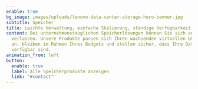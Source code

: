 ```yaml
---
enable: true
bg_image: images/uploads/lenovo-data-center-storage-hero-banner.jpg
subtitle: Speicher
title: Leichte Verwaltung, einfache Skalierung, ständige Verfügbarkeit!
content: Bei unternehmenstauglichen Speicherlösungen können Sie sich auf Lenovo
  verlassen. Unsere Produkte passen sich Ihren wachsenden virtuellen Umgebungen
  an, bleiben im Rahmen Ihres Budgets und stellen sicher, dass Ihre Daten stets
  verfügbar sind.
animation_from: left
button:
  enable: true
  label: Alle Speicherprodukte anzeigen
  link: "#contact"
---
```

